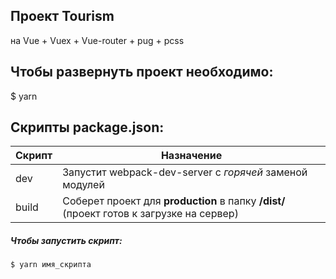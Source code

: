 ## Проект Tourism
на Vue + Vuex + Vue-router + pug + pcss

##  Чтобы развернуть проект необходимо:
$ yarn

## Скрипты package.json:

| Скрипт | Назначение |
| ------ | ------ |
| dev | Запустит webpack-dev-server с _горячей_ заменой модулей |
| build | Соберет проект для **production** в папку **/dist/** (проект готов к загрузке на сервер) |

##### Чтобы запустить скрипт:
```
$ yarn имя_скрипта
```
